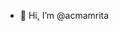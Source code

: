 - 👋 Hi, I’m @acmamrita


<!---
acmamrita/acmamrita is a ✨ special ✨ repository because its `README.md` (this file) appears on your GitHub profile.
You can click the Preview link to take a look at your changes.
--->
